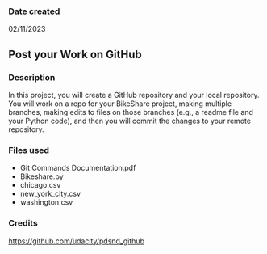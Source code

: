 ### Date created
02/11/2023

## Post your Work on GitHub

### Description
In this project, you will create a GitHub repository and your local repository. You will work on a repo for your BikeShare project, making multiple branches, making edits to files on those branches (e.g., a readme file and your Python code), and then you will commit the changes to your remote repository.

### Files used
 * Git Commands Documentation.pdf
 * Bikeshare.py
 * chicago.csv
 * new_york_city.csv
 * washington.csv

### Credits
https://github.com/udacity/pdsnd_github
